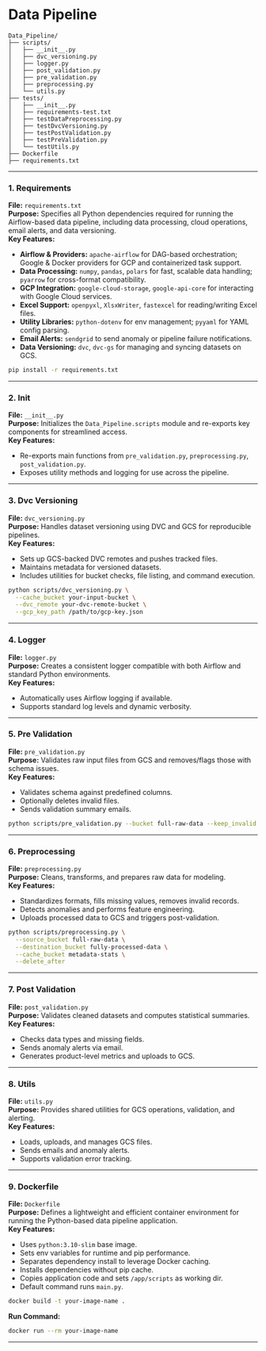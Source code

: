# Data Pipeline

```
Data_Pipeline/
├── scripts/
│   ├── __init__.py                
│   ├── dvc_versioning.py          
│   ├── logger.py                  
│   ├── post_validation.py         
│   ├── pre_validation.py          
│   ├── preprocessing.py           
│   └── utils.py                   
├── tests/
│   ├── __init__.py
│   ├── requirements-test.txt      
│   ├── testDataPreprocessing.py
│   ├── testDvcVersioning.py
│   ├── testPostValidation.py
│   ├── testPreValidation.py
│   └── testUtils.py
├── Dockerfile                     
├── requirements.txt               
```
---

### 1. Requirements  
**File:** `requirements.txt`  
**Purpose:** Specifies all Python dependencies required for running the Airflow-based data pipeline, including data processing, cloud operations, email alerts, and data versioning.  
**Key Features:**  
- **Airflow & Providers:** `apache-airflow` for DAG-based orchestration; Google & Docker providers for GCP and containerized task support.  
- **Data Processing:** `numpy`, `pandas`, `polars` for fast, scalable data handling; `pyarrow` for cross-format compatibility.  
- **GCP Integration:** `google-cloud-storage`, `google-api-core` for interacting with Google Cloud services.  
- **Excel Support:** `openpyxl`, `XlsxWriter`, `fastexcel` for reading/writing Excel files.  
- **Utility Libraries:** `python-dotenv` for env management; `pyyaml` for YAML config parsing.  
- **Email Alerts:** `sendgrid` to send anomaly or pipeline failure notifications.  
- **Data Versioning:** `dvc`, `dvc-gs` for managing and syncing datasets on GCS.  
```bash
pip install -r requirements.txt
```

---

### 2. Init  
**File:** `__init__.py`  
**Purpose:** Initializes the `Data_Pipeline.scripts` module and re-exports key components for streamlined access.  
**Key Features:**  
- Re-exports main functions from `pre_validation.py`, `preprocessing.py`, `post_validation.py`.  
- Exposes utility methods and logging for use across the pipeline.  

---

### 3. Dvc Versioning 
**File:** `dvc_versioning.py`  
**Purpose:** Handles dataset versioning using DVC and GCS for reproducible pipelines.  
**Key Features:**  
- Sets up GCS-backed DVC remotes and pushes tracked files.  
- Maintains metadata for versioned datasets.  
- Includes utilities for bucket checks, file listing, and command execution.  
```bash
python scripts/dvc_versioning.py \
  --cache_bucket your-input-bucket \
  --dvc_remote your-dvc-remote-bucket \
  --gcp_key_path /path/to/gcp-key.json
```

---

### 4. Logger  
**File:** `logger.py`  
**Purpose:** Creates a consistent logger compatible with both Airflow and standard Python environments.  
**Key Features:**  
- Automatically uses Airflow logging if available.  
- Supports standard log levels and dynamic verbosity.  

---

### 5. Pre Validation  
**File:** `pre_validation.py`  
**Purpose:** Validates raw input files from GCS and removes/flags those with schema issues.  
**Key Features:**  
- Validates schema against predefined columns.  
- Optionally deletes invalid files.  
- Sends validation summary emails.  
```bash
python scripts/pre_validation.py --bucket full-raw-data --keep_invalid
```

---

### 6. Preprocessing  
**File:** `preprocessing.py`  
**Purpose:** Cleans, transforms, and prepares raw data for modeling.  
**Key Features:**  
- Standardizes formats, fills missing values, removes invalid records.  
- Detects anomalies and performs feature engineering.  
- Uploads processed data to GCS and triggers post-validation.  
```bash
python scripts/preprocessing.py \
  --source_bucket full-raw-data \
  --destination_bucket fully-processed-data \
  --cache_bucket metadata-stats \
  --delete_after
```

---

### 7. Post Validation  
**File:** `post_validation.py`  
**Purpose:** Validates cleaned datasets and computes statistical summaries.  
**Key Features:**  
- Checks data types and missing fields.  
- Sends anomaly alerts via email.  
- Generates product-level metrics and uploads to GCS.  

---

### 8. Utils  
**File:** `utils.py`  
**Purpose:** Provides shared utilities for GCS operations, validation, and alerting.  
**Key Features:**  
- Loads, uploads, and manages GCS files.  
- Sends emails and anomaly alerts.  
- Supports validation error tracking.  

---

### 9. Dockerfile  
**File:** `Dockerfile`  
**Purpose:** Defines a lightweight and efficient container environment for running the Python-based data pipeline application.  
**Key Features:**  
- Uses `python:3.10-slim` base image.  
- Sets env variables for runtime and pip performance.  
- Separates dependency install to leverage Docker caching.  
- Installs dependencies without pip cache.  
- Copies application code and sets `/app/scripts` as working dir.  
- Default command runs `main.py`.  
```bash
docker build -t your-image-name .
```
**Run Command:**  
```bash
docker run --rm your-image-name
```

---
